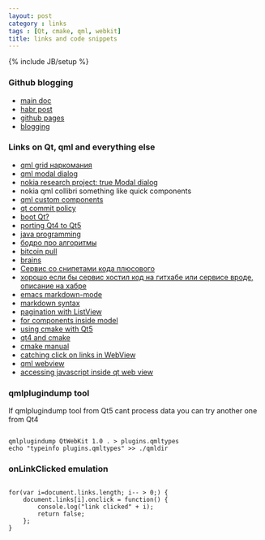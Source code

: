 ```yaml
---
layout: post
category : links
tags : [Qt, cmake, qml, webkit]
title: links and code snippets
---
```

{% include JB/setup %}

### Github blogging

- [main doc](http://jekyllbootstrap.com/)
- [habr post](http://habrahabr.ru/post/133261/)
- [github pages](http://sirupsen.com/the-switch-to-github-pages/)
- [blogging](http://easy-coding.blogspot.com/2011/12/github-github-as-blog-engine.html)

### Links on Qt, qml and everything else

- [qml grid наркомания](http://paste.kde.org/606980/)
- [qml modal dialog](http://qt-project.org/wiki/Modal_Dialog_with_Qt_Components_on_Meego)
- [nokia research project: true Modal dialog](https://projects.developer.nokia.com/QMLTemplates/browser/ModalDialog/component/Fader.qml)
- nokia qml collibri something like quick components
- [qml custom components](http://qt-project.org/wiki/QtQuickOpenComponents)
- [qt commit policy](http://qt-project.org/wiki/Commit_Policy)
- [boot Qt?](http://qt-project.org/wiki/KorhalResearch)
- [porting Qt4 to Qt5](http://doc-snapshot.qt-project.org/5.0/qtquick-porting-qt5.html)
- [java programming](http://vk.com/club45357545)
- [бодро про алгоритмы](http://www.scribd.com/doc/969071/All#page=12)
- [bitcoin pull](https://pool.itzod.ru/) 
- [brains](http://habrahabr.ru/post/159715/)
- [Сервис со снипетами кода плюсового](http://tips.wincode.org/)
- [хорошо если бы сервис хостил код на гитхабе или сервисе вроде, описание на хабре](http://habrahabr.ru/post/159839/#habracut)
- [emacs markdown-mode](http://jblevins.org/projects/markdown-mode/)
- [markdown syntax](http://daringfireball.net/projects/markdown/syntax#code)
- [pagination with ListView](http://www.developer.nokia.com/Community/Wiki/QML_paging_using_ListView)
- [for components inside model](http://doc-snapshot.qt-project.org/4.8/qml-visualitemmodel.html)
- [using cmake with Qt5](http://www.kdab.com/using-cmake-with-qt-5/)
- [qt4 and cmake](http://qtnode.net/wiki/Qt4_with_cmake)
- [cmake manual](http://doc-snapshot.qt-project.org/5.0/cmake-manual.html)
- [catching click on links in WebView](http://qt-project.org/forums/viewthread/5780)
- [qml webview](http://doc.qt.digia.com/qt/qml-webview.html)
- [accessing javascript inside qt web view](http://qt-project.org/forums/viewthread/10035)


### qmlplugindump tool

If qmlplugindump tool from Qt5 cant process data you can try another one from Qt4

<code>
qmlplugindump QtWebKit 1.0 . &gt; plugins.qmltypes
echo "typeinfo plugins.qmltypes" &gt;&gt; ./qmldir
</code>

### onLinkClicked emulation
<code>
for(var i=document.links.length; i-- &gt; 0;) {
    document.links[i].onclick = function() {
        console.log("link clicked" + i);
        return false;
    };
}
</code>

